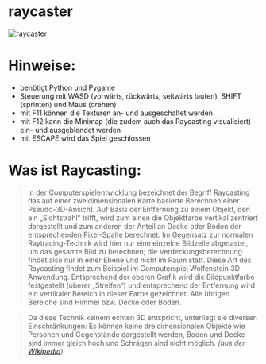  raycaster
============

![raycaster](.github/Screenshot.png "raycaster screenshot")


Hinweise:
=========

- benötigt Python und Pygame
- Steuerung mit WASD (vorwärts, rückwärts, seitwärts laufen), SHIFT (sprinten) und Maus (drehen)
- mit F11 können die Texturen an- und ausgeschaltet werden
- mit F12 kann die Minimap (die zudem auch das Raycasting visualisiert) ein- und ausgeblendet werden
- mit ESCAPE wird das Spiel geschlossen

Was ist Raycasting:
===================

> In der Computerspielentwicklung bezeichnet der Begriff Raycasting das auf einer zweidimensionalen Karte basierte Berechnen einer Pseudo-3D-Ansicht. Auf Basis der Entfernung zu einem Objekt, den ein „Sichtstrahl“ trifft, wird zum einen die Objektfarbe vertikal zentriert dargestellt und zum anderen der Anteil an Decke oder Boden der entsprechenden Pixel-Spalte berechnet. Im Gegensatz zur normalen Raytracing-Technik wird hier nur eine einzelne Bildzeile abgetastet, um das gesamte Bild zu berechnen; die Verdeckungsberechnung findet also nur in einer Ebene und nicht im Raum statt. Diese Art des Raycasting findet zum Beispiel im Computerspiel Wolfenstein 3D Anwendung.
Entsprechend der oberen Grafik wird die Bildpunktfarbe festgestellt (oberer „Streifen“) und entsprechend der Entfernung wird ein vertikaler Bereich in dieser Farbe gezeichnet. Alle übrigen Bereiche sind Himmel bzw. Decke oder Boden.
>

>Da diese Technik keinem echten 3D entspricht, unterliegt sie diversen Einschränkungen: Es können keine dreidimensionalen Objekte wie Personen und Gegenstände dargestellt werden, Boden und Decke sind immer gleich hoch und Schrägen sind nicht möglich. 
> *(aus der [Wikipedia](https://de.wikipedia.org/wiki/Raycasting))*
